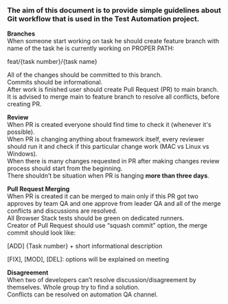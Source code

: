 ### The aim of this document is to provide simple guidelines about Git workflow that is used in the Test Automation project.
**Branches**  
When someone start working on task he should create feature branch with name of the task he is currently working on PROPER PATH:

feat/{task number}/{task name}

All of the changes should be committed to this branch.  
Commits should be informational.  
After work is finished user should create Pull Request (PR) to main branch.  
It is advised to merge main to feature branch to resolve all conflicts, before creating PR.  

**Review**  
When PR is created everyone should find time to check it (whenever it's possible).  
When PR is changing anything about framework itself, every reviewer should run it and check if this particular change work (MAC vs Linux vs Windows).  
When there is many changes requested in PR after making changes review process should start from the beginning.  
There shouldn’t be situation when PR is hanging **more than three days**.

**Pull Request Merging**  
When PR is created it can be merged to main only if this PR got two approves by team QA and one approve from leader QA and all of the merge conflicts and discussions are resolved.  
All Browser Stack tests should be green on dedicated runners.  
Creator of Pull Request should use “squash commit” option, the merge commit should look like:

[ADD] {Task number} + short informational description

[FIX], [MOD], [DEL]: options will be explained on meeting

**Disagreement**  
When two of developers can’t resolve discussion/disagreement by themselves. Whole group try to find a solution.  
Conflicts can be resolved on automation QA channel.